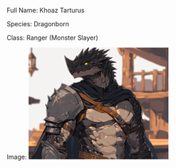 Full Name: Khoaz Tarturus

Species: Dragonborn

Class: Ranger (Monster Slayer)

Image: 
![khoaz](<./IMAGES/khoaz.jpeg>)